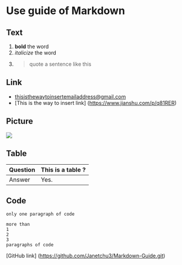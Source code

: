 # Use guide of Markdown
## Text
1. **bold** the word
2. _italicize_ the word
3.  > quote a sentence like this

## Link
-  <thisisthewaytoinsertemailaddress@gmail.com>
-  [This is the way to insert link] (https://www.jianshu.com/p/q81RER)

## Picture
![](https://s3.cn-north-1.amazonaws.com.cn/tws-upload/images/1548753600017-5731b80e-e8f5-45b8-9f80-15c317f9db20.jpg)

## Table

| Question | This is a table ? | 
| ---------- | ---------|
| Answer    | Yes.  |

## Code

`only one paragraph of code`

``` 
more than
1
2
3
paragraphs of code
```

[GitHub link] (https://github.com/Janetchu3/Markdown-Guide.git)
      






